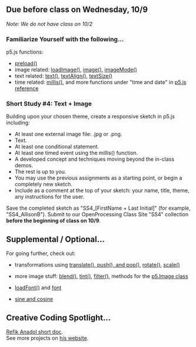 ## Due before class on Wednesday, 10/9   
_Note: We do not have class on 10/2_   


### **Familiarize Yourself with the following...**                
p5.js functions:    
* [preload()](https://p5js.org/reference/#/p5/preload)    
* image related: [loadImage()](https://p5js.org/reference/p5/loadImage), [image()](https://p5js.org/reference/p5/image), [imageMode()](https://p5js.org/reference/p5/imageMode)  
* text related: [text()](https://p5js.org/reference/p5/text), [textAlign()](https://p5js.org/reference/p5/textAlign), [textSize()](https://p5js.org/reference/p5/textSize)  
* time related: [millis()](https://p5js.org/reference/p5/millis), and more functions under "time and date" in [p5.js reference](https://p5js.org/reference/)

 
### **Short Study #4: Text + Image**    

Building upon your chosen theme, create a responsive sketch in p5.js including:    
* At least one external image file: .jpg or .png.  
* Text.  
* At least one conditional statement.           
* At least one timed event using the millis() function.   
* A developed concept and techniques moving beyond the in-class demos.
* The rest is up to you.    
* You may use the previous assignments as a starting point, or begin a completely new sketch.   
* Include as a comment at the top of your sketch: your name, title, theme, any instructions for the user.    
  
Save the completed sketch as "SS4_[FirstName + Last Initial]" (for example, "SS4_AllisonB"). Submit to our OpenProcessing Class Site "SS4" collection **before the beginning of class on 10/9**.      
  
## **Supplemental / Optional...**   
For going further, check out:  
* transformations using [translate(), push(), and pop()](https://p5js.org/examples/transformation-translate/), [rotate()](https://p5js.org/examples/transformation-rotate/), [scale()](https://p5js.org/examples/transformation-scale/)    
* more image stuff: [blend()](https://p5js.org/reference/p5/blend/), [tint()](https://p5js.org/reference/p5/tint/), [filter()](https://p5js.org/reference/p5.Image/filter/), methods for the [p5.Image class](https://p5js.org/reference/p5/p5.Image/)   
  
* [loadFont()](https://p5js.org/reference/p5/loadFont/) and [font]()  
* [sine and cosine](https://p5js.org/examples/angles-and-motion-sine-cosine/)  
  
## **Creative Coding Spotlight...**     
[Refik Anadol short doc](https://www.wired.com/video/watch/obsessed-how-this-guy-uses-machine-learning-to-create-installations).  
See more projects on [his website](https://refikanadol.com/).    
  
  
  



  
